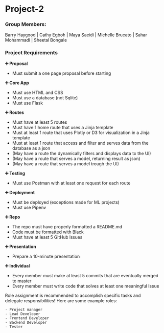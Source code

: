 # Project-2
### Group Members: 
Barry Haygood | Cathy Egboh | Maya Saeidi | Michelle Brucato | Sahar Mohammadi | Sheetal Bongale

### Project Requirements

**➕ Proposal**
- Must submit a one page proposal before starting

**➕ Core App**
- Must use HTML and CSS
- Must use a database (not Sqlite)
- Must use Flask

**➕ Routes**
- Must have at least 5 routes
- Must have 1 home route that uses a Jinja template
- Must at least 1 route that uses Plotly or D3 for visualization in a Jinja template
- Must at least 1 route that access and filter and serves data from the database as a json
- (May have a route the dynamically filters and displays data to the UI)
- (May have a route that serves a model, returning result as json)
- (May have a route that serves a model trough the UI)

**➕ Testing**
- Must use Postman with at least one request for each route

**➕ Deployment**
- Must be deployed (exceptions made for ML projects)
- Must use Pipenv

**➕ Repo**
- The repo must have properly formatted a README.md
- Code must be formatted with Black
- Must have at least 5 GitHub Issues

**➕ Presentation**
- Prepare a 10-minute presentation

**➕ Individual**
- Every member must make at least 5 commits that are eventually merged to master
- Every member must write code that solves at least one meaningful Issue

Role assignment is recommended to accomplish specific tasks and delegate responsibilities!
Here are some example roles:
```
- Project manager
- Lead Developer
- Frontend Developer 
- Backend Developer 
- Tester
```
